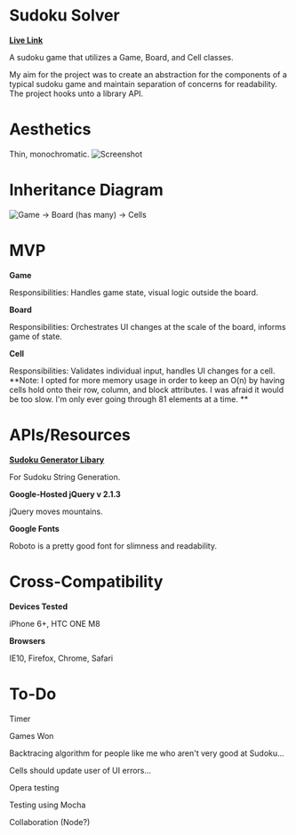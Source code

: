 Sudoku Solver
==

[**Live Link**][live-link]

A sudoku game that utilizes a Game, Board, and Cell classes.

My aim for the project was to create an abstraction for the components of a typical sudoku game and maintain separation of concerns for readability. The project hooks unto a library API.

Aesthetics
==
Thin, monochromatic.
![Screenshot][screenshot]


Inheritance Diagram
==
![Game -> Board (has many) -> Cells][sudoku-inheritance]

MVP
==
**Game**

Responsibilities: Handles game state, visual logic outside the board.

**Board**

Responsibilities: Orchestrates UI changes at the scale of the board, informs game of state.

**Cell**

Responsibilities: Validates individual input, handles UI changes for a cell. **Note: I opted for more memory usage in order to keep an O(n) by having cells hold onto their row, column, and block attributes. I was afraid it would be too slow. I'm only ever going through 81 elements at a time. **

APIs/Resources
==
**[Sudoku Generator Libary][sudoku-generator]**

For Sudoku String Generation.


**Google-Hosted jQuery v 2.1.3**

jQuery moves mountains.

**Google Fonts**

Roboto is a pretty good font for slimness and readability.


Cross-Compatibility
==
**Devices Tested**

iPhone 6+, HTC ONE M8

**Browsers**

IE10, Firefox, Chrome, Safari

To-Do
==
Timer

Games Won

Backtracing algorithm for people like me who aren't very good at Sudoku...

Cells should update user of UI errors...

Opera testing

Testing using Mocha

Collaboration (Node?)

[screenshot]: http://i.imgur.com/P0o7S5A.png
[live-link]: http://www.jesusmaldonado.net/sudoku-uber/
[sudoku-inheritance]: http://i.imgur.com/xlTJeug.jpg?3
[sudoku-generator]: https://github.com/robatron/sudoku.js
